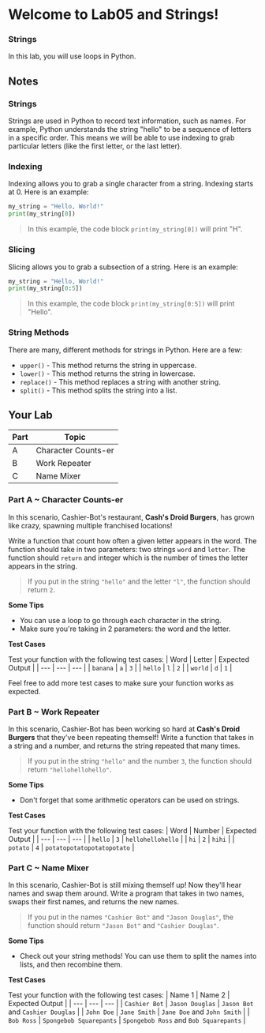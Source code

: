 # Welcome to Lab05 and Strings!

### Strings

In this lab, you will use loops in Python.

## Notes 

### Strings
Strings are used in Python to record text information, such as names. For example, Python understands the string "hello" to be a sequence of letters in a specific order. This means we will be able to use indexing to grab particular letters (like the first letter, or the last letter).

### Indexing
Indexing allows you to grab a single character from a string. Indexing starts at 0. Here is an example:
```python
my_string = "Hello, World!"
print(my_string[0])
```
> In this example, the code block `print(my_string[0])` will print "H".

### Slicing
Slicing allows you to grab a subsection of a string. Here is an example:
```python
my_string = "Hello, World!"
print(my_string[0:5])
```
> In this example, the code block `print(my_string[0:5])` will print "Hello".

### String Methods
There are many, different methods for strings in Python. Here are a few:
- `upper()` - This method returns the string in uppercase.
- `lower()` - This method returns the string in lowercase.
- `replace()` - This method replaces a string with another string.
- `split()` - This method splits the string into a list.


## Your Lab

|Part | Topic |
| --- | --- |
|A | Character Counts-er |
|B | Work Repeater |
|C | Name Mixer |



### Part A ~ Character Counts-er
In this scenario, Cashier-Bot's restaurant, **Cash's Droid Burgers**, has grown like crazy, spawning multiple franchised locations!

Write a function that count how often a given letter appears in the word. The function should take in two parameters: two strings `word` and `letter`. The function should `return` and integer which is the number of times the letter appears in the string.

>If you put in the string `"hello"` and the letter `"l"`, the function should return `2`.

**Some Tips**
- You can use a loop to go through each character in the string.
- Make sure you're taking in 2 parameters: the word and the letter.


**Test Cases**

Test your function with the following test cases:
| Word | Letter | Expected Output |
| --- | --- | --- |
| `banana` | `a` | `3` |
| `hello` | `l` | `2` |
| `world` | `d` | `1` |

Feel free to add more test cases to make sure your function works as expected.

### Part B ~ Work Repeater
In this scenario, Cashier-Bot has been working so hard at **Cash's Droid Burgers** that they've been repeating themself! Write a function that takes in a string and a number, and returns the string repeated that many times.

>If you put in the string `"hello"` and the number `3`, the function should return `"hellohellohello"`.

**Some Tips**
- Don't forget that some arithmetic operators can be used on strings. 

**Test Cases**

Test your function with the following test cases:
| Word | Number | Expected Output |
| --- | --- | --- |
| `hello` | `3` | `hellohellohello` |
| `hi` | `2` | `hihi` |
| `potato` | `4` | `potatopotatopotatopotato` |

### Part C ~ Name Mixer
In this scenario, Cashier-Bot is still mixing themself up! Now they'll hear names and swap them around. Write a program that takes in two names, swaps their first names, and returns the new names.

>If you put in the names `"Cashier Bot"` and `"Jason Douglas"`, the function should return `"Jason Bot"` and `"Cashier Douglas"`.

**Some Tips**
- Check out your string methods! You can use them to split the names into lists, and then recombine them.

**Test Cases**

Test your function with the following test cases:
| Name 1 | Name 2 | Expected Output |
| --- | --- | --- |
| `Cashier Bot` | `Jason Douglas` | `Jason Bot` and `Cashier Douglas` |
| `John Doe` | `Jane Smith` | `Jane Doe` and `John Smith` |
| `Bob Ross` | `Spongebob Squarepants` | `Spongebob Ross` and `Bob Squarepants` |